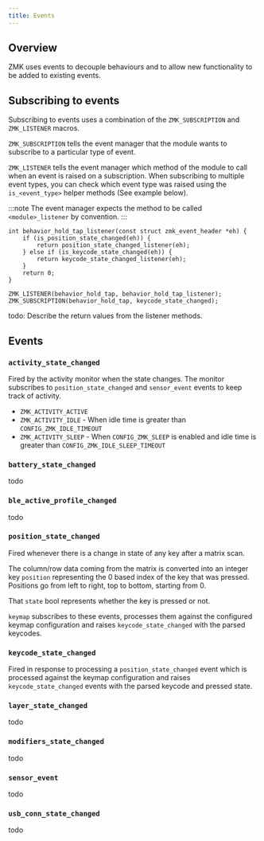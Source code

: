 ```yaml
---
title: Events
---
```


## Overview

ZMK uses events to decouple behaviours and to allow new functionality to be added to existing events.

## Subscribing to events

Subscribing to events uses a combination of the `ZMK_SUBSCRIPTION` and `ZMK_LISTENER` macros.

`ZMK_SUBSCRIPTION` tells the event manager that the module wants to subscribe to a particular type of event.

`ZMK_LISTENER` tells the event manager which method of the module to call when an event is raised on a subscription. When subscribing to multiple event types, you can check which event type was raised using the `is_<event_type>` helper methods (See example below).

:::note
The event manager expects the method to be called `<module>_listener` by convention.
:::

```
int behavior_hold_tap_listener(const struct zmk_event_header *eh) {
    if (is_position_state_changed(eh)) {
        return position_state_changed_listener(eh);
    } else if (is_keycode_state_changed(eh)) {
        return keycode_state_changed_listener(eh);
    }
    return 0;
}

ZMK_LISTENER(behavior_hold_tap, behavior_hold_tap_listener);
ZMK_SUBSCRIPTION(behavior_hold_tap, keycode_state_changed);
```

todo: Describe the return values from the listener methods.

## Events

### `activity_state_changed`

Fired by the activity monitor when the state changes. The monitor subscribes to `position_state_changed` and `sensor_event` events to keep track of activity.

- `ZMK_ACTIVITY_ACTIVE`
- `ZMK_ACTIVITY_IDLE` - When idle time is greater than `CONFIG_ZMK_IDLE_TIMEOUT `
- `ZMK_ACTIVITY_SLEEP` - When `CONFIG_ZMK_SLEEP` is enabled and idle time is greater than `CONFIG_ZMK_IDLE_SLEEP_TIMEOUT`

### `battery_state_changed`

todo

### `ble_active_profile_changed`

todo

### `position_state_changed`

Fired whenever there is a change in state of any key after a matrix scan.

The column/row data coming from the matrix is converted into an integer key `position` representing the 0 based index of the key that was pressed. Positions go from left to right, top to bottom, starting from 0.

That `state` bool represents whether the key is pressed or not.

`keymap` subscribes to these events, processes them against the configured keymap configuration and raises `keycode_state_changed` with the parsed keycodes.

### `keycode_state_changed`

Fired in response to processing a `position_state_changed` event which is processed against the keymap configuration and raises `keycode_state_changed` events with the parsed keycode and pressed state.

### `layer_state_changed`

todo

### `modifiers_state_changed`

todo

### `sensor_event`

todo

### `usb_conn_state_changed`

todo
